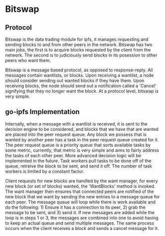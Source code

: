 # Bitswap

## Protocol
Bitswap is the data trading module for ipfs, it manages requesting and sending
blocks to and from other peers in the network. Bitswap has two main jobs, the
first is to acquire blocks requested by the client from the network. The second
is to judiciously send blocks in its posession to other peers who want them.

Bitswap is a message based protocol, as opposed to response-reply. All messages
contain wantlists, or blocks. Upon receiving a wantlist, a node should consider
sending out wanted blocks if they have them. Upon receiving blocks, the node
should send out a notification called a 'Cancel' signifying that they no longer
want the block. At a protocol level, bitswap is very simple.

## go-ipfs Implementation
Internally, when a message with a wantlist is received, it is sent to the
decision engine to be considered, and blocks that we have that are wanted are
placed into the peer request queue. Any block we possess that is wanted by
another peer has a task in the peer request queue created for it. The peer
request queue is a priority queue that sorts available tasks by some metric,
currently, that metric is very simple and aims to fairly address the tasks
of each other peer. More advanced decision logic will be implemented in the
future. Task workers pull tasks to be done off of the queue, retreive the block
to be sent, and send it off. The number of task workers is limited by a constant
factor.

Client requests for new blocks are handled by the want manager, for every new
block (or set of blocks) wanted, the 'WantBlocks' method is invoked. The want
manager then ensures that connected peers are notified of the new block that we
want by sending the new entries to a message queue for each peer. The message
queue will loop while there is work available and do the following: 1) Ensure it
has a connection to its peer, 2) grab the message to be sent, and 3) send it.
If new messages are added while the loop is in steps 1 or 3, the messages are
combined into one to avoid having to keep an actual queue and send multiple
messages. The same process occurs when the client receives a block and sends a
cancel message for it.
